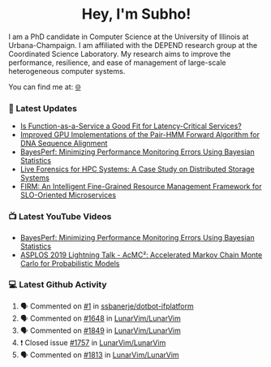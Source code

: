 <h1 align="center">Hey, I'm Subho!</h1>

I am a PhD candidate in Computer Science at the University of Illinois at Urbana-Champaign. I am affiliated with the
DEPEND research group at the Coordinated Science Laboratory. My research aims to improve the performance, resilience,
and ease of management of large-scale heterogeneous computer systems.

You can find me at: [🌐]

### 📕 Latest Updates
<!-- BLOG:START -->
- [Is Function-as-a-Service a Good Fit for Latency-Critical Services?](https://ssbaner2.cs.illinois.edu/publications/wosc2021/)
- [Improved GPU Implementations of the Pair-HMM Forward Algorithm for DNA Sequence Alignment](https://ssbaner2.cs.illinois.edu/publications/iccd2021/)
- [BayesPerf: Minimizing Performance Monitoring Errors Using Bayesian Statistics](https://ssbaner2.cs.illinois.edu/publications/asplos2021/)
- [Live Forensics for HPC Systems: A Case Study on Distributed Storage Systems](https://ssbaner2.cs.illinois.edu/publications/sc2020/)
- [FIRM: An Intelligent Fine-Grained Resource Management Framework for SLO-Oriented Microservices](https://ssbaner2.cs.illinois.edu/publications/osdi2020/)
<!-- BLOG:END -->

### 📺 Latest YouTube Videos
<!-- YOUTUBE:START -->
- [BayesPerf: Minimizing Performance Monitoring Errors Using Bayesian Statistics](https://www.youtube.com/watch?v=Y3d8Vu8g-Rw)
- [ASPLOS 2019 Lightning Talk - AcMC²: Accelerated Markov Chain Monte Carlo for Probabilistic Models](https://www.youtube.com/watch?v=3l_ZuBkZjJk)
<!-- YOUTUBE:END -->

### 💻 Latest Github Activity
<!--START_SECTION:activity-->
1. 🗣 Commented on [#1](https://github.com/ssbanerje/dotbot-ifplatform/issues/1) in [ssbanerje/dotbot-ifplatform](https://github.com/ssbanerje/dotbot-ifplatform)
2. 🗣 Commented on [#1648](https://github.com/LunarVim/LunarVim/issues/1648) in [LunarVim/LunarVim](https://github.com/LunarVim/LunarVim)
3. 🗣 Commented on [#1849](https://github.com/LunarVim/LunarVim/issues/1849) in [LunarVim/LunarVim](https://github.com/LunarVim/LunarVim)
4. ❗️ Closed issue [#1757](https://github.com/LunarVim/LunarVim/issues/1757) in [LunarVim/LunarVim](https://github.com/LunarVim/LunarVim)
5. 🗣 Commented on [#1813](https://github.com/LunarVim/LunarVim/issues/1813) in [LunarVim/LunarVim](https://github.com/LunarVim/LunarVim)
<!--END_SECTION:activity-->

[🌐]: https://ssbaner2.cs.illinois.edu/
